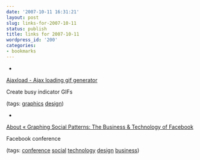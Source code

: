 ```yaml
---
date: '2007-10-11 16:31:21'
layout: post
slug: links-for-2007-10-11
status: publish
title: links for 2007-10-11
wordpress_id: '200'
categories:
- bookmarks
---
```



	
  *
		

[Ajaxload - Ajax loading gif generator](http://www.ajaxload.info/)


		

Create busy indicator GIFs


		

(tags: [graphics](http://del.icio.us/eob/graphics) [design](http://del.icio.us/eob/design))


	

	
  *
		

[About « Graphing Social Patterns: The Business & Technology of Facebook](http://graphingsocial.com/)


		

Facebook conference


		

(tags: [conference](http://del.icio.us/eob/conference) [social](http://del.icio.us/eob/social) [technology](http://del.icio.us/eob/technology) [design](http://del.icio.us/eob/design) [business](http://del.icio.us/eob/business))


	



